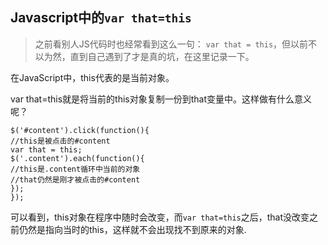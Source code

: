## Javascript中的```var that=this```

> 之前看别人JS代码时也经常看到这么一句： ```var that = this```，但以前不以为然，直到自己遇到了才是真的坑，在这里记录一下。

在JavaScript中，this代表的是当前对象。

var that=this就是将当前的this对象复制一份到that变量中。这样做有什么意义呢？

	$('#content').click(function(){
	//this是被点击的#content
	var that = this;
	$('.content').each(function(){
	//this是.content循环中当前的对象
	//that仍然是刚才被点击的#content
	});
	});


可以看到，this对象在程序中随时会改变，而```var that=this```之后，that没改变之前仍然是指向当时的this，这样就不会出现找不到原来的对象.
